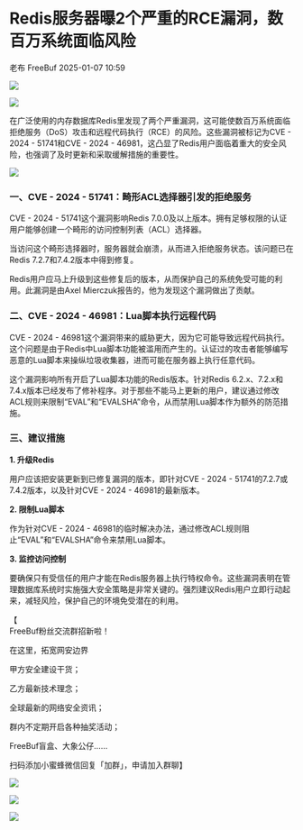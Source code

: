 #  Redis服务器曝2个严重的RCE漏洞，数百万系统面临风险   
老布  FreeBuf   2025-01-07 10:59  
  
![](https://mmbiz.qpic.cn/mmbiz_gif/qq5rfBadR38jUokdlWSNlAjmEsO1rzv3srXShFRuTKBGDwkj4gvYy34iajd6zQiaKl77Wsy9mjC0xBCRg0YgDIWg/640?wx_fmt=gif&wxfrom=5&wx_lazy=1&tp=webp "")  
  
  
![](https://mmbiz.qpic.cn/mmbiz_jpg/qq5rfBadR38rmg9xJmNnZ1MqNxribsANKKqZ8bSiavjUAhQzvUSTXnvX6pDIUzLw0wibzH8LyCmHWW1Z26LNVXh1Q/640?wx_fmt=jpeg&from=appmsg "")  
  
  
在广泛使用的内存数据库Redis里发现了两个严重漏洞，这可能使数百万系统面临拒绝服务（DoS）攻击和远程代码执行（RCE）的风险。这些漏洞被标记为CVE - 2024 - 51741和CVE - 2024 - 46981，这凸显了Redis用户面临着重大的安全风险，也强调了及时更新和采取缓解措施的重要性。  
  
  
![](https://mmbiz.qpic.cn/mmbiz_jpg/qq5rfBadR38rmg9xJmNnZ1MqNxribsANKqIg4KQIJzibkFutT3LMhbkVCdCzwVSdwXAT2Kh9vJb6PTozcpL9vFnw/640?wx_fmt=jpeg&from=appmsg "")  
###   
### 一、CVE - 2024 - 51741：畸形ACL选择器引发的拒绝服务  
  
  
CVE - 2024 - 51741这个漏洞影响Redis 7.0.0及以上版本。拥有足够权限的认证用户能够创建一个畸形的访问控制列表（ACL）选择器。  
  
  
当访问这个畸形选择器时，服务器就会崩溃，从而进入拒绝服务状态。该问题已在Redis 7.2.7和7.4.2版本中得到修复。  
  
  
Redis用户应马上升级到这些修复后的版本，从而保护自己的系统免受可能的利用。此漏洞是由Axel Mierczuk报告的，他为发现这个漏洞做出了贡献。  
  
### 二、CVE - 2024 - 46981：Lua脚本执行远程代码  
  
  
CVE - 2024 - 46981这个漏洞带来的威胁更大，因为它可能导致远程代码执行。这个问题是由于Redis中Lua脚本功能被滥用而产生的。认证过的攻击者能够编写恶意的Lua脚本来操纵垃圾收集器，进而可能在服务器上执行任意代码。  
  
  
这个漏洞影响所有开启了Lua脚本功能的Redis版本。针对Redis 6.2.x、7.2.x和7.4.x版本已经发布了修补程序。对于那些不能马上更新的用户，建议通过修改ACL规则来限制“EVAL”和“EVALSHA”命令，从而禁用Lua脚本作为额外的防范措施。  
  
### 三、建议措施  
  
  
**1. 升级Redis**  
  
用户应该把安装更新到已修复漏洞的版本，即针对CVE - 2024 - 51741的7.2.7或7.4.2版本，以及针对CVE - 2024 - 46981的最新版本。  
  
**2. 限制Lua脚本**  
  
作为针对CVE - 2024 - 46981的临时解决办法，通过修改ACL规则阻止“EVAL”和“EVALSHA”命令来禁用Lua脚本。  
  
**3. 监控访问控制**  
  
要确保只有受信任的用户才能在Redis服务器上执行特权命令。这些漏洞表明在管理数据库系统时实施强大安全策略是非常关键的。强烈建议Redis用户立即行动起来，减轻风险，保护自己的环境免受潜在的利用。  
  
  
【  
FreeBuf粉丝交流群招新啦！  
  
在这里，拓宽网安边界  
  
甲方安全建设干货；  
  
乙方最新技术理念；  
  
全球最新的网络安全资讯；  
  
群内不定期开启各种抽奖活动；  
  
FreeBuf盲盒、大象公仔......  
  
扫码添加小蜜蜂微信回复「加群」，申请加入群聊】  
  
  
![](https://mmbiz.qpic.cn/mmbiz_jpg/qq5rfBadR3ich6ibqlfxbwaJlDyErKpzvETedBHPS9tGHfSKMCEZcuGq1U1mylY7pCEvJD9w60pWp7NzDjmM2BlQ/640?wx_fmt=other&wxfrom=5&wx_lazy=1&wx_co=1&retryload=2&tp=webp "")  
  
  
![](https://mmbiz.qpic.cn/mmbiz_png/qq5rfBadR3ic5icaZr7IGkVcd3DT6vXW4B4LOZ1M7YkTPhS1AT2DQJaicFjtCxt5BRO7p5AOJqvH3EJABCd0BFqYQ/640?wx_fmt=other&from=appmsg&wxfrom=5&wx_lazy=1&wx_co=1&tp=webp "")  
  
  
  
  
  
  
  
[](https://mp.weixin.qq.com/s?__biz=MjM5NjA0NjgyMA==&mid=2651253272&idx=1&sn=82468d927062b7427e3ca8a912cb2dc7&scene=21#wechat_redirect)  
  
![](https://mmbiz.qpic.cn/mmbiz_gif/qq5rfBadR3icF8RMnJbsqatMibR6OicVrUDaz0fyxNtBDpPlLfibJZILzHQcwaKkb4ia57xAShIJfQ54HjOG1oPXBew/640?wx_fmt=gif&wxfrom=5&wx_lazy=1&tp=webp "")  
  
  

